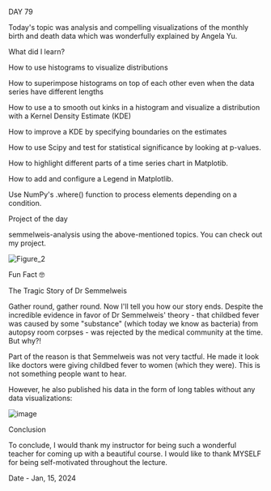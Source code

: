 DAY 79

Today's topic was  analysis and compelling visualizations of the monthly birth and death data which was wonderfully explained by Angela Yu.

What did I learn?

How to use histograms to visualize distributions

How to superimpose histograms on top of each other even when the data series have different lengths

How to use a to smooth out kinks in a histogram and visualize a distribution with a Kernel Density Estimate (KDE)

How to improve a KDE by specifying boundaries on the estimates

How to use Scipy and test for statistical significance by looking at p-values.

How to highlight different parts of a time series chart in Matplotib.

How to add and configure a Legend in Matplotlib.

Use NumPy's .where() function to process elements depending on a condition.

Project of the day

semmelweis-analysis using the above-mentioned topics. You can check out my project.

![Figure_2](https://github.com/Joseph-bot-prog/day-79-semmelweis-analysis/assets/142531521/df0ca036-586e-44bb-9264-a7b6cdbd5065)


Fun Fact 🤓

The Tragic Story of Dr Semmelweis

Gather round, gather round. Now I'll tell you how our story ends. Despite the incredible evidence in favor of Dr Semmelweis' theory - that childbed fever was caused by some "substance" (which today we know as bacteria) from autopsy room corpses - was rejected by the medical community at the time. But why?! 

Part of the reason is that Semmelweis was not very tactful. He made it look like doctors were giving childbed fever to women (which they were). This is not something people want to hear.

However, he also published his data in the form of long tables without any data visualizations:

![image](https://github.com/Joseph-bot-prog/day-79-semmelweis-analysis/assets/142531521/560df445-4d17-43a8-b656-9abc73b0dc39)


Conclusion

To conclude, I would thank my instructor for being such a wonderful teacher for coming up with a beautiful course. I would like to thank MYSELF for being self-motivated throughout the lecture.

Date - Jan, 15, 2024
